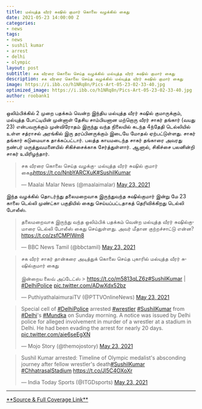 ```yaml
---
title: மல்யுத்த வீரர் சுஷில் குமார் கொலை வழக்கில் கைது
date: 2021-05-23 14:00:00 Z
categories:
- news
tags:
- news
- sushil kumar
- arrest
- delhi
- olympic
layout: post
subtitle: சக வீரரை கொலை செய்த வழக்கில் மல்யுத்த வீரர் சுஷில் குமார் கைது
description: சக வீரரை கொலை செய்த வழக்கில் மல்யுத்த வீரர் சுஷில் குமார் கைது
image: https://i.ibb.co/h1NRq8n/Pics-Art-05-23-02-33-40.jpg
optimized_image: https://i.ibb.co/h1NRq8n/Pics-Art-05-23-02-33-40.jpg
author: roobank1
---
```


ஒலிம்பிக்கில் 2 முறை பதக்கம் வென்ற இந்திய மல்யுத்த வீரர் சுஷில் குமாருக்கும், மல்யுத்த போட்டியின் முன்னாள் தேசிய சாம்பியனான மற்றொரு வீரர் சாகர் தங்கார் (வயது 23) என்பவருக்கும் முன்விரோதம் இருந்து வந்த நிலையில் கடந்த 4ந்தேதி டெல்லியில் உள்ள சத்ராசல் அரங்கில் இரு தரப்பினருக்கும் இடையே மோதல் ஏற்பட்டுள்ளது. சாகர் தங்கார் கடுமையாக தாக்கப்பட்டார். பலத்த காயமடைந்த சாகர் தங்காரை அவரது நண்பர் மருத்துவமனையில் சிகிச்சைக்காக சேர்த்துள்ளார். ஆனால், சிகிச்சை பலனின்றி சாகர் உயிரிழந்தார்.

<blockquote class="twitter-tweet"><p lang="ta" dir="ltr">சக வீரரை கொலை செய்த வழக்கு- மல்யுத்த வீரர் சுஷில் குமார் கைது<a href="https://t.co/NnbYARCXuK">https://t.co/NnbYARCXuK</a><a href="https://twitter.com/hashtag/SushilKumar?src=hash&amp;ref_src=twsrc%5Etfw">#SushilKumar</a></p>&mdash; Maalai Malar News (@maalaimalar) <a href="https://twitter.com/maalaimalar/status/1396326611809538048?ref_src=twsrc%5Etfw">May 23, 2021</a></blockquote> <script async src="https://platform.twitter.com/widgets.js" charset="utf-8"></script>

இந்த வழக்கில் தொடர்ந்து தலைமறைவாக இருந்துவந்த சுஷில்குமார் இன்று மே 23 காலை டெல்லி முண்ட்கா பகுதியில் கைது செய்யப்பட்டதாகத் தெரிவிக்கிறது டெல்லி போலீஸ்.

<blockquote class="twitter-tweet"><p lang="ta" dir="ltr">தலைமறைவாக இருந்து வந்த ஒலிம்பிக் பதக்கம் வென்ற மல்யுத்த வீரர் சுஷில்குமாரை டெல்லி போலீஸ் கைது செய்துள்ளது. அவர் மீதான குற்றச்சாட்டு என்ன?<a href="https://t.co/zsfCMPlWm8">https://t.co/zsfCMPlWm8</a></p>&mdash; BBC News Tamil (@bbctamil) <a href="https://twitter.com/bbctamil/status/1396352999832834054?ref_src=twsrc%5Etfw">May 23, 2021</a></blockquote> <script async src="https://platform.twitter.com/widgets.js" charset="utf-8"></script>

<blockquote class="twitter-tweet"><p lang="ta" dir="ltr">சக வீரர் சாகர் தான்கரை அடித்துக் கொலை செய்த புகாரில் மல்யுத்த வீரர் சுஷில்குமார் கைது <br><br>இன்றைய லைவ் அப்டேட்ஸ் &gt; <a href="https://t.co/m5813qLZ6z">https://t.co/m5813qLZ6z</a><a href="https://twitter.com/hashtag/SushilKumar?src=hash&amp;ref_src=twsrc%5Etfw">#SushilKumar</a> | <a href="https://twitter.com/hashtag/DelhiPolice?src=hash&amp;ref_src=twsrc%5Etfw">#DelhiPolice</a> <a href="https://t.co/ADwXdx52bz">pic.twitter.com/ADwXdx52bz</a></p>&mdash; PuthiyathalaimuraiTV (@PTTVOnlineNews) <a href="https://twitter.com/PTTVOnlineNews/status/1396327791218487297?ref_src=twsrc%5Etfw">May 23, 2021</a></blockquote> <script async src="https://platform.twitter.com/widgets.js" charset="utf-8"></script>

<blockquote class="twitter-tweet"><p lang="en" dir="ltr">Special cell of <a href="https://twitter.com/hashtag/DelhiPolice?src=hash&amp;ref_src=twsrc%5Etfw">#DelhiPolice</a> arrested <a href="https://twitter.com/hashtag/wrestler?src=hash&amp;ref_src=twsrc%5Etfw">#wrestler</a> <a href="https://twitter.com/hashtag/SushilKumar?src=hash&amp;ref_src=twsrc%5Etfw">#SushilKumar</a> from <a href="https://twitter.com/hashtag/Delhi?src=hash&amp;ref_src=twsrc%5Etfw">#Delhi</a>&#39;s <a href="https://twitter.com/hashtag/Mundka?src=hash&amp;ref_src=twsrc%5Etfw">#Mundka</a> on Sunday morning. A notice was issued by Delhi police for alleged involvement in murder of a wrestler at a stadium in Delhi. He had been evading the arrest for nearly 20 days. <a href="https://t.co/aie6seEgXN">pic.twitter.com/aie6seEgXN</a></p>&mdash; Mojo Story (@themojostory) <a href="https://twitter.com/themojostory/status/1396364547716313096?ref_src=twsrc%5Etfw">May 23, 2021</a></blockquote> <script async src="https://platform.twitter.com/widgets.js" charset="utf-8"></script>

<blockquote class="twitter-tweet"><p lang="en" dir="ltr">Sushil Kumar arrested: Timeline of Olympic medalist&#39;s absconding journey after fellow wrestler&#39;s death<a href="https://twitter.com/hashtag/SushilKumar?src=hash&amp;ref_src=twsrc%5Etfw">#SushilKumar</a> <a href="https://twitter.com/hashtag/ChhatrasalStadium?src=hash&amp;ref_src=twsrc%5Etfw">#ChhatrasalStadium</a> <a href="https://t.co/Jl5C4OXoXr">https://t.co/Jl5C4OXoXr</a></p>&mdash; India Today Sports (@ITGDsports) <a href="https://twitter.com/ITGDsports/status/1396361563573870594?ref_src=twsrc%5Etfw">May 23, 2021</a></blockquote> <script async src="https://platform.twitter.com/widgets.js" charset="utf-8"></script>

------------
<a href="https://news.google.com/stories/CAAqOQgKIjNDQklTSURvSmMzUnZjbmt0TXpZd1NoTUtFUWpOOThYcGtvQU1FWTZ4aEU0bExaQU1LQUFQAQ?hl=en-IN&gl=IN&ceid=IN%3Aen" target="_blank">
**Source & Full Coverage Link**
</a>
